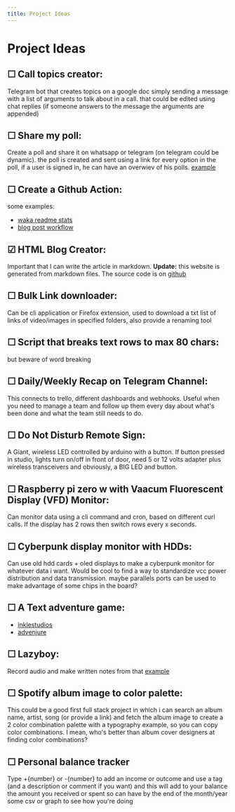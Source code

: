 ```yaml
---
title: Project Ideas
---
```


# Project Ideas

## ☐ Call topics creator:

Telegram bot that creates topics on a google doc simply sending a message with a list of arguments to talk about in a call. that could be edited using chat replies (if someone answers to the message the arguments are appended)

## ☐ Share my poll:

Create a poll and share it on whatsapp or telegram (on telegram could be dynamic). the poll is created and sent using a link for every option in the poll, if a user is signed in, he can have an overwiev of his polls. [example](handypolls.com)

## ☐ Create a Github Action:

some examples:

- [waka readme stats](https://github.com/anmol098/waka-readme-stats)
- [blog post workflow](https://github.com/gautamkrishnar/blog-post-workflow)

## ☑ HTML Blog Creator:

Important that I can write the article in markdown.
**Update:** this website is generated from markdown files. The source code is on [github](https:/www.github.com/giacintocarlucci/)

## ☐ Bulk Link downloader:

Can be cli application or Firefox extension, used to download a txt list of links of video/images in specified folders, also provide a renaming tool

## ☐ Script that breaks text rows to max 80 chars:

but beware of word breaking

## ☐ Daily/Weekly Recap on Telegram Channel:

This connects to trello, different dashboards and webhooks.
Useful when you need to manage a team and follow up them every day about what's been done and what the team still needs to do.

## ☐ Do Not Disturb Remote Sign:

A Giant, wireless LED controlled by arduino with a button. If button pressed in studio, lights turn on/off in front of door, need 5 or 12 volts adapter plus wireless transceivers and obviously, a BIG LED and button.

## ☐ Raspberry pi zero w with Vaacum Fluorescent Display (VFD) Monitor:

Can monitor data using a cli command and cron, based on different curl calls. If the display has 2 rows then switch rows every x seconds.

## ☐ Cyberpunk display monitor with HDDs:

Can use old hdd cards + oled displays to make a cyberpunk monitor for whatever data i want. Would be cool to find a way to standardize vcc power distribution and data transmission. maybe parallels ports can be used to make advantage of some chips in the board? 

## ☐ A Text adventure game:

- [inklestudios](https://www.inklestudios.com/ink/)
- [advenjure](https://github.com/facundoolano/advenjure)

## ☐ Lazyboy:

Record audio and make written notes from that
[example](https://youtu.be/_5pH_tr7uN0)

## ☐ Spotify album image to color palette:

This could be a good first full stack project in which i can search an album name, artist, song (or provide a link) and fetch the album image to create a 2 color combination palette with a typography example, so you can copy color combinations. I mean, who's better than album cover designers at finding color combinations?

## ☐ Personal balance tracker

Type +{number} or -{number} to add an income or outcome and use a tag (and a description or comment if you want) and this will add to your balance the amount you received or spent so can have by the end of the month/year some csv or graph to see how you're doing
